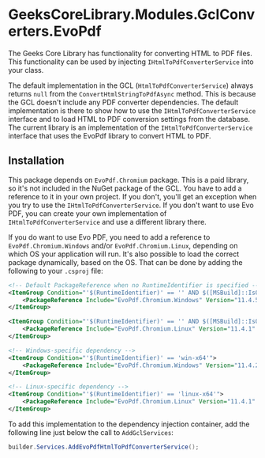 # GeeksCoreLibrary.Modules.GclConverters.EvoPdf
The Geeks Core Library has functionality for converting HTML to PDF files. This functionality can be used by injecting `IHtmlToPdfConverterService` into your class.

The default implementation in the GCL (`HtmlToPdfConverterService`) always returns `null` from the `ConvertHtmlStringToPdfAsync` method. This is because the GCL doesn't include any PDF converter dependencies. The default implementation is there to show how to use the `IHtmlToPdfConverterService` interface and to load HTML to PDF conversion settings from the database. The current library is an implementation of the `IHtmlToPdfConverterService` interface that uses the EvoPdf library to convert HTML to PDF.

## Installation
This package depends on `EvoPdf.Chromium` package. This is a paid library, so it's not included in the NuGet package of the GCL. You have to add a reference to it in your own project. If you don't, you'll get an exception when you try to use the `IHtmlToPdfConverterService`. If you don't want to use Evo PDF, you can create your own implementation of `IHtmlToPdfConverterService` and use a different library there.

If you do want to use Evo PDF, you need to add a reference to `EvoPdf.Chromium.Windows` and/or `EvoPdf.Chromium.Linux`, depending on which OS your application will run. It's also possible to load the correct package dynamically, based on the OS. That can be done by adding the following to your `.csproj` file:
```xml
<!-- Default PackageReference when no RuntimeIdentifier is specified -->
<ItemGroup Condition="'$(RuntimeIdentifier)' == '' AND $([MSBuild]::IsOsPlatform('Windows'))">
    <PackageReference Include="EvoPdf.Chromium.Windows" Version="11.4.5" />
</ItemGroup>

<ItemGroup Condition="'$(RuntimeIdentifier)' == '' AND $([MSBuild]::IsOsPlatform('Linux'))">
    <PackageReference Include="EvoPdf.Chromium.Linux" Version="11.4.1" />
</ItemGroup>

<!-- Windows-specific dependency -->
<ItemGroup Condition="'$(RuntimeIdentifier)' == 'win-x64'">
    <PackageReference Include="EvoPdf.Chromium.Windows" Version="11.4.2" />
</ItemGroup>

<!-- Linux-specific dependency -->
<ItemGroup Condition="'$(RuntimeIdentifier)' == 'linux-x64'">
    <PackageReference Include="EvoPdf.Chromium.Linux" Version="11.4.1" />
</ItemGroup>
```

To add this implementation to the dependency injection container, add the following line just below the call to `AddGclServices`:
```c#
builder.Services.AddEvoPdfHtmlToPdfConverterService();
```
